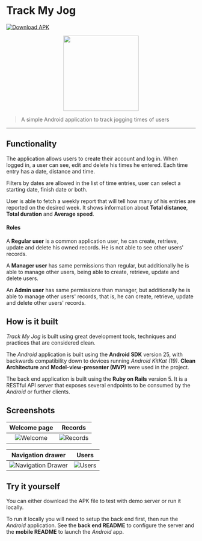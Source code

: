 # Track My Jog
[![Download APK](https://img.shields.io/badge/download-apk-green.svg)](https://drive.google.com/file/d/0B-byDzRxKccDbDNtWV91V2ptWVE/view?usp=sharing)

<div style="text-align: center;">
  <img style="width: 200px;" src ="http://i.imgur.com/VLydx5F.png" />
</div>

> A simple Android application to track jogging times of users

---

## Functionality

The application allows users to create their account and log in. When logged in, a user can see,
edit and delete his times he entered. Each time entry has a date, distance and time.

Filters by dates are allowed in the list of time entries, user can select a starting date,
finish date or both.

User is able to fetch a weekly report that will tell how many of his entries are reported on the
desired week. It shows information about **Total distance**, **Total duration** and
**Average speed**.

#### Roles

A **Regular user** is a common application user, he can create, retrieve, update and delete his
owned records. He is not able to see other users' records.

A **Manager user** has same permissions than regular, but additionally he is able to manage other
users, being able to create, retrieve, update and delete users.

An **Admin user** has same permissions than manager, but additionally he is able to manage other
users' records, that is, he can create, retrieve, update and delete other users' records.

## How is it built

_Track My Jog_ is built using great development tools, techniques and practices that are considered
clean.

The _Android_ application is built using the **Android SDK** version 25, with backwards
compatibility down to devices running _Android KitKat (19)_. **Clean Architecture** and
**Model-view-presenter (MVP)** were used in the project.

The back end application is built using the **Ruby on Rails** version 5. It is a RESTful API server
that exposes several endpoints to be consumed by the _Android_ or further clients.

## Screenshots
| Welcome page | Records |
|:---:|:---:|
| ![Welcome](http://i.imgur.com/0HmZYFq.jpg)  | ![Records](http://i.imgur.com/ypAEuHf.png) |

| Navigation drawer | Users |
|:---:|:---:|
| ![Navigation Drawer](http://i.imgur.com/0gPPlYx.png)  | ![Users](http://i.imgur.com/ooyRHtA.png) |

## Try it yourself

You can either download the APK file to test with demo server or run it locally.

To run it locally you will need to setup the back end first, then run the _Android_ application.
See the **back end README** to configure the server and the **mobile README** to launch the
_Android_ app.

[Ruby on Rails]:http://rubyonrails.org/
